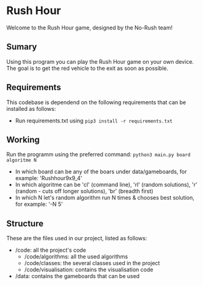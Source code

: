 # Rush Hour
Welcome to the Rush Hour game, designed by the No-Rush team!

## Sumary
Using this program you can play the Rush Hour game on your own device. The goal is to get the red vehicle to the exit as soon as possible.

## Requirements
This codebase is dependend on the following requirements that can be installed as follows:
- Run requirements.txt using `pip3 install -r requirements.txt`

## Working
Run the programm using the preferred command:
`python3 main.py board algoritme N`

- In which board can be any of the boars under data/gameboards, for example: 'Rushhour9x9_4'
- In which algoritme can be 'cl' (command line), 'rl' (random solutions), 'r' (random - cuts off longer solutions), 'br' (breadth first)
- In which N let's random algorithm run N times & chooses best solution, for example: '-N 5'

## Structure
These are the files used in our project, listed as follows:

- /code: all the project's code
    - /code/algorithms: all the used algorithms
    - /code/classes: the several classes used in the project
    - /code/visualisation: contains the visualisation code
- /data: contains the gameboards that can be used
